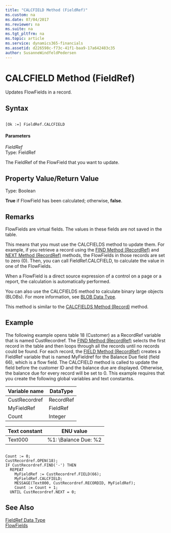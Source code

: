 ```yaml
---
title: "CALCFIELD Method (FieldRef)"
ms.custom: na
ms.date: 07/04/2017
ms.reviewer: na
ms.suite: na
ms.tgt_pltfrm: na
ms.topic: article
ms.service: dynamics365-financials
ms.assetid: d226598c-f73c-41f1-baa9-17a642483c35
author: SusanneWindfeldPedersen
---
```


 

# CALCFIELD Method (FieldRef)
Updates FlowFields in a record.  

## Syntax  

```  

[Ok :=] FieldRef.CALCFIELD  
```  

#### Parameters  
 *FieldRef*  
 Type: FieldRef  

 The FieldRef of the FlowField that you want to update.  

## Property Value/Return Value  
 Type: Boolean  

 **True** if FlowField has been calculated; otherwise, **false**.  

## Remarks  
 FlowFields are virtual fields. The values in these fields are not saved in the table.  

 This means that you must use the CALCFIELDS method to update them. For example, if you retrieve a record using the [FIND Method \(RecordRef\)](devenv-FIND-Method-RecordRef.md) and [NEXT Method \(RecordRef\)](devenv-NEXT-Method-RecordRef.md) methods, the FlowFields in those records are set to zero \(0\). Then, you can call FieldRef.CALCFIELD, to calculate the value in one of the FlowFields.  

 When a FlowField is a direct source expression of a control on a page or a report, the calculation is automatically performed.  

 You can also use the CALCFIELDS method to calculate binary large objects \(BLOBs\). For more information, see [BLOB Data Type](../datatypes/devenv-BLOB-Data-Type.md).  

 This method is similar to the [CALCFIELDS Method \(Record\)](devenv-CALCFIELDS-Method-Record.md) method.  

## Example  
 The following example opens table 18 \(Customer\) as a RecordRef variable that is named CustRecordref. The [FIND Method \(RecordRef\)](devenv-FIND-Method-RecordRef.md) selects the first record in the table and then loops through all the records until no records could be found. For each record, the [FIELD Method \(RecordRef\)](devenv-FIELD-Method-RecordRef.md) creates a FieldRef variable that is named MyFieldref for the Balance Due field \(field 66\), which is a flow field. The CALCFIELD method is called to update the field before the customer ID and the balance due are displayed. Otherwise, the balance due for every record will be set to 0. This example requires that you create the following global variables and text constantss.  

|Variable name|DataType|  
|-------------------|--------------|  
|CustRecordref|RecordRef|  
|MyFieldRef|FieldRef|  
|Count|Integer|  

|Text constant|ENU value|  
|-------------------|---------------|  
|Text000|%1: \\Balance Due: %2|  

```  

Count := 0;  
CustRecordref.OPEN(18);  
IF CustRecordref.FIND('-') THEN  
  REPEAT  
    MyFieldRef := CustRecordref.FIELD(66);  
    MyFieldRef.CALCFIELD;  
    MESSAGE(Text000, CustRecordref.RECORDID, MyFieldRef);  
    Count := Count + 1;  
  UNTIL CustRecordref.NEXT = 0;  
```  

## See Also  
 [FieldRef Data Type](../datatypes/devenv-FieldRef-Data-Type.md)   
 [FlowFields](../devenv-flowfields.md)  
